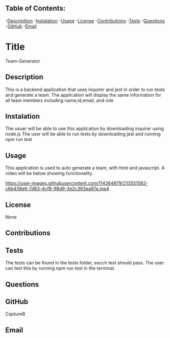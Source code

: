 ## Table of Contents: 
-[Descripition](#Description)
    -[Instalation](#Instalation)
    -[Usage](#Usage)
    -[License](#License)
    -[Contributions](#Contributions)
    -[Tests](#Tests)
    -[Questions](#Questions)
    -[GitHub](#GitHub)
    -[Email](#Email)
    
#  Title 
Team-Generator

##  Description
This is a backend application that uses inquirer and jest in order to run tests and generate a team. The application will display the same information for all team members including name,id,email, and role

## Instalation
The usuer will be able to use this application by downloading inquirer using node.js The user will be able to run tests by downloading jest and running npm run test

## Usage
This application is used to auto generate a team, with html and javascript. A video will be below showing functionality.



https://user-images.githubusercontent.com/114364879/213551582-c6b438e6-7d83-4cf8-98d9-3e2c393ea97a.mp4




## License
None

## Contributions


## Tests
The tests can be found in the tests folder, eacch test should pass. The user can test this by running npm run test in the terminal.

## Questions


## GitHub 
CaptureB

## Email
